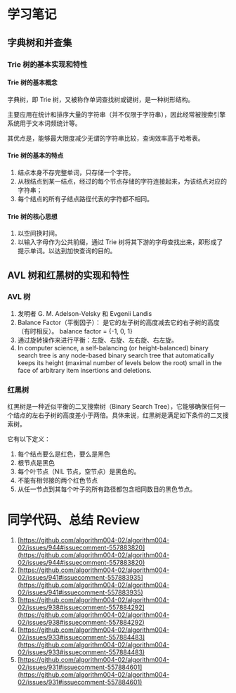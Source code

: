 # 学习笔记

## 字典树和并查集

### Trie 树的基本实现和特性

#### Trie 树的基本概念

字典树，即 Trie 树，又被称作单词查找树或键树，是一种树形结构。

主要应用在统计和排序大量的字符串（并不仅限于字符串），因此经常被搜索引擎系统用于文本词频统计等。

其优点是，能够最大限度减少无谓的字符串比较，查询效率高于哈希表。

#### Trie 树的基本的特点

1. 结点本身不存完整单词，只存储一个字符。
2. 从根结点到某一结点，经过的每个节点存储的字符连接起来，为该结点对应的字符串；
3. 每个结点的所有子结点路径代表的字符都不相同。

#### Trie 树的核心思想

1. 以空间换时间。
2. 以输入字母作为公共前缀，通过 Trie 树将其下游的字母查找出来，即形成了提示单词。以达到加快查询的目的。

## AVL 树和红黑树的实现和特性

### AVL 树

1. 发明者 G. M. Adelson-Velsky 和 Evgenii Landis
2. Balance Factor（平衡因子）：
   是它的左子树的高度减去它的右子树的高度（有时相反）。
   balance factor = {-1, 0, 1}
3. 通过旋转操作来进行平衡：左旋、右旋、左右旋、右左旋。
4. In computer science, a self-balancing (or height-balanced) binary search tree is any node-based binary search tree that automatically keeps its height (maximal number of levels below the root) small in the face of arbitrary item insertions and deletions.

### 红黑树

红黑树是一种近似平衡的二叉搜索树（Binary Search Tree），它能够确保任何一个结点的左右子树的高度差小于两倍。具体来说，红黑树是满足如下条件的二叉搜索树。

它有以下定义：

1. 每个结点要么是红色，要么是黑色
2. 根节点是黑色
3. 每个叶节点（NIL 节点，空节点）是黑色的。
4. 不能有相邻接的两个红色节点
5. 从任一节点到其每个叶子的所有路径都包含相同数目的黑色节点。

# 同学代码、总结 Review

1. [https://github.com/algorithm004-02/algorithm004-02/issues/944#issuecomment-557883820](https://github.com/algorithm004-02/algorithm004-02/issues/944#issuecomment-557883820)
2. [https://github.com/algorithm004-02/algorithm004-02/issues/941#issuecomment-557883935](https://github.com/algorithm004-02/algorithm004-02/issues/941#issuecomment-557883935)
3. [https://github.com/algorithm004-02/algorithm004-02/issues/938#issuecomment-557884292](https://github.com/algorithm004-02/algorithm004-02/issues/938#issuecomment-557884292)
4. [https://github.com/algorithm004-02/algorithm004-02/issues/933#issuecomment-557884483](https://github.com/algorithm004-02/algorithm004-02/issues/933#issuecomment-557884483)
5. [https://github.com/algorithm004-02/algorithm004-02/issues/931#issuecomment-557884601](https://github.com/algorithm004-02/algorithm004-02/issues/931#issuecomment-557884601)
